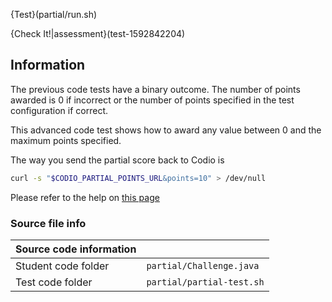 
{Test}(partial/run.sh)

{Check It!|assessment}(test-1592842204)

## Information
The previous code tests have a binary outcome. The number of points awarded is 0 if incorrect or the number of points specified in the test configuration if correct.

This advanced code test shows how to award any value between 0 and the maximum points specified.

The way you send the partial score back to Codio is

```bash
curl -s "$CODIO_PARTIAL_POINTS_URL&points=10" > /dev/null
```

Please refer to the help on [this page](https://docs.codio.com/courses/assessments/#partial-points)

### Source file info

| Source code information|  |
| :------ | :----------- |
| Student code folder  | `partial/Challenge.java` |
| Test code folder  | `partial/partial-test.sh` |

